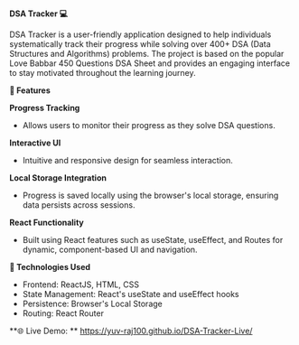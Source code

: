 **DSA Tracker 💻**

DSA Tracker is a user-friendly application designed to help individuals systematically track their progress while solving over 400+ DSA (Data Structures and Algorithms) problems. The project is based on the popular Love Babbar 450 Questions DSA Sheet and provides an engaging interface to stay motivated throughout the learning journey.

**🌟 Features**

**Progress Tracking**
  - Allows users to monitor their progress as they solve DSA questions.

**Interactive UI**
  - Intuitive and responsive design for seamless interaction.

**Local Storage Integration**
  - Progress is saved locally using the browser's local storage, ensuring data persists across sessions.

**React Functionality**
  - Built using React features such as useState, useEffect, and Routes for dynamic, component-based UI and navigation.

**🚀 Technologies Used**
  - Frontend: ReactJS, HTML, CSS
  - State Management: React's useState and useEffect hooks
  - Persistence: Browser's Local Storage
  - Routing: React Router
    
**🌐 Live Demo: ** https://yuv-raj100.github.io/DSA-Tracker-Live/

